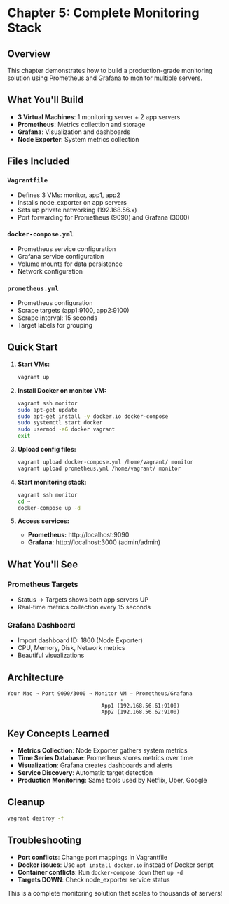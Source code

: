 # Chapter 5: Complete Monitoring Stack

## Overview
This chapter demonstrates how to build a production-grade monitoring solution using Prometheus and Grafana to monitor multiple servers.

## What You'll Build
- **3 Virtual Machines**: 1 monitoring server + 2 app servers
- **Prometheus**: Metrics collection and storage
- **Grafana**: Visualization and dashboards
- **Node Exporter**: System metrics collection

## Files Included

### `Vagrantfile`
- Defines 3 VMs: monitor, app1, app2
- Installs node_exporter on app servers
- Sets up private networking (192.168.56.x)
- Port forwarding for Prometheus (9090) and Grafana (3000)

### `docker-compose.yml`
- Prometheus service configuration
- Grafana service configuration
- Volume mounts for data persistence
- Network configuration

### `prometheus.yml`
- Prometheus configuration
- Scrape targets (app1:9100, app2:9100)
- Scrape interval: 15 seconds
- Target labels for grouping

## Quick Start

1. **Start VMs:**
   ```bash
   vagrant up
   ```

2. **Install Docker on monitor VM:**
   ```bash
   vagrant ssh monitor
   sudo apt-get update
   sudo apt-get install -y docker.io docker-compose
   sudo systemctl start docker
   sudo usermod -aG docker vagrant
   exit
   ```

3. **Upload config files:**
   ```bash
   vagrant upload docker-compose.yml /home/vagrant/ monitor
   vagrant upload prometheus.yml /home/vagrant/ monitor
   ```

4. **Start monitoring stack:**
   ```bash
   vagrant ssh monitor
   cd ~
   docker-compose up -d
   ```

5. **Access services:**
   - **Prometheus:** http://localhost:9090
   - **Grafana:** http://localhost:3000 (admin/admin)

## What You'll See

### Prometheus Targets
- Status → Targets shows both app servers UP
- Real-time metrics collection every 15 seconds

### Grafana Dashboard
- Import dashboard ID: 1860 (Node Exporter)
- CPU, Memory, Disk, Network metrics
- Beautiful visualizations

## Architecture

```
Your Mac → Port 9090/3000 → Monitor VM → Prometheus/Grafana
                                    ↓
                              App1 (192.168.56.61:9100)
                              App2 (192.168.56.62:9100)
```

## Key Concepts Learned

- **Metrics Collection**: Node Exporter gathers system metrics
- **Time Series Database**: Prometheus stores metrics over time
- **Visualization**: Grafana creates dashboards and alerts
- **Service Discovery**: Automatic target detection
- **Production Monitoring**: Same tools used by Netflix, Uber, Google

## Cleanup
```bash
vagrant destroy -f
```

## Troubleshooting

- **Port conflicts**: Change port mappings in Vagrantfile
- **Docker issues**: Use `apt install docker.io` instead of Docker script
- **Container conflicts**: Run `docker-compose down` then `up -d`
- **Targets DOWN**: Check node_exporter service status

This is a complete monitoring solution that scales to thousands of servers!
